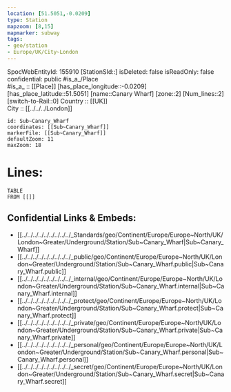 ```yaml
---
location: [51.5051,-0.0209] 
type: Station 
mapzoom: [8,15] 
mapmarker: subway 
tags:
- geo/station
- Europe/UK/City~London
---
```

SpocWebEntityId: 155910
[StationSId::] 
isDeleted: false
isReadOnly: false
confidential: public
#is_a_/Place  
#is_a_ :: [[Place]] 
[has_place_longitude::-0.0209] 
[has_place_latitude::51.5051] 
[name::Canary Wharf] 
[zone::2] 
[Num_lines::2] 
[switch-to-Rail::0] 
Country :: [[UK]]  
City :: [[../../../London]]  


```leaflet
id: Sub~Canary_Wharf
coordinates: [[Sub~Canary_Wharf]] 
markerFile: [[Sub~Canary_Wharf]] 
defaultZoom: 11 
maxZoom: 18
```


# Lines: 
```dataview
TABLE 
FROM [[]] 
```

## Confidential Links & Embeds: 
- [[../../../../../../../../../_Standards/geo/Continent/Europe/Europe~North/UK/London~Greater/Underground/Station/Sub~Canary_Wharf|Sub~Canary_Wharf]] 
- [[../../../../../../../../../_public/geo/Continent/Europe/Europe~North/UK/London~Greater/Underground/Station/Sub~Canary_Wharf.public|Sub~Canary_Wharf.public]] 
- [[../../../../../../../../../_internal/geo/Continent/Europe/Europe~North/UK/London~Greater/Underground/Station/Sub~Canary_Wharf.internal|Sub~Canary_Wharf.internal]] 
- [[../../../../../../../../../_protect/geo/Continent/Europe/Europe~North/UK/London~Greater/Underground/Station/Sub~Canary_Wharf.protect|Sub~Canary_Wharf.protect]] 
- [[../../../../../../../../../_private/geo/Continent/Europe/Europe~North/UK/London~Greater/Underground/Station/Sub~Canary_Wharf.private|Sub~Canary_Wharf.private]] 
- [[../../../../../../../../../_personal/geo/Continent/Europe/Europe~North/UK/London~Greater/Underground/Station/Sub~Canary_Wharf.personal|Sub~Canary_Wharf.personal]] 
- [[../../../../../../../../../_secret/geo/Continent/Europe/Europe~North/UK/London~Greater/Underground/Station/Sub~Canary_Wharf.secret|Sub~Canary_Wharf.secret]] 
